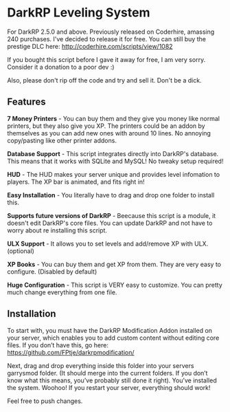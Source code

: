 DarkRP Leveling System
======================
For DarkRP 2.5.0 and above.
Previously released on Coderhire, amassing 240 purchases. I've decided to release it for free. 
You can still buy the prestige DLC here: http://coderhire.com/scripts/view/1082


If you bought this script before I gave it away for free, I am very sorry. Consider it a donation to a poor dev :)

Also, please don't rip off the code and try and sell it. Don't be a dick.

Features
-------
**7 Money Printers** - You can buy them and they give you money like normal printers, but they also give you XP. The printers could be an addon by themselves as you can add new ones with around 10 lines. No annoying copy/pasting like other printer addons.

**Database Support** - This script integrates directly into DarkRP's database. This means that it works with SQLite and MySQL! No tweaky setup required!

**HUD** - The HUD makes your server unique and provides level infomation to players. The XP bar is animated, and fits right in!

**Easy Installation** - You literally have to drag and drop one folder to install this.

**Supports future versions of DarkRP** - Beecause this script is a module, it doesn't edit DarkRP's core files. You can update DarkRP and not have to worry about re installing this script.

**ULX Support** - It allows you to set levels and add/remove XP with ULX. (optional)

**XP Books** - You can buy them and get XP from them. They are very easy to configure. (Disabled by default)

**Huge Configuration** - This script is VERY easy to customize. You can pretty much change everything from one file.  


Installation
-------
To start with, you must have the DarkRP Modification Addon installed on your server, which enables you to add custom content without editing core files. 
If you don’t have this, go here: https://github.com/FPtje/darkrpmodification/ 

Next, drag and drop everything inside this folder into your servers garrysmod folder. (It should merge into the current folders. If you don’t know what this means, you’ve probably still done it right).
You’ve installed the system. Woohoo! If you restart your server, everything should work!

Feel free to push changes.


